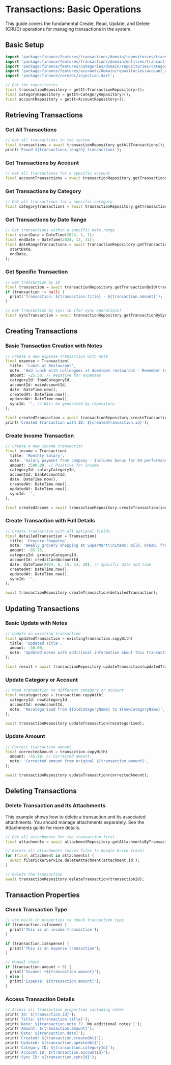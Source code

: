 # Transactions: Basic Operations

This guide covers the fundamental Create, Read, Update, and Delete (CRUD) operations for managing transactions in the system.

## Basic Setup

```dart
import 'package:finance/features/transactions/domain/repositories/transaction_repository.dart';
import 'package:finance/features/transactions/domain/entities/transaction.dart';
import 'package:finance/features/categories/domain/repositories/category_repository.dart';
import 'package:finance/features/accounts/domain/repositories/account_repository.dart';
import 'package:finance/core/di/injection.dart';

// Get the repositories
final transactionRepository = getIt<TransactionRepository>();
final categoryRepository = getIt<CategoryRepository>();
final accountRepository = getIt<AccountRepository>();
```

## Retrieving Transactions

### Get All Transactions
```dart
// Get all transactions in the system
final transactions = await transactionRepository.getAllTransactions();
print('Found ${transactions.length} transactions');
```

### Get Transactions by Account
```dart
// Get all transactions for a specific account
final accountTransactions = await transactionRepository.getTransactionsByAccount(accountId);
```

### Get Transactions by Category
```dart
// Get all transactions for a specific category
final categoryTransactions = await transactionRepository.getTransactionsByCategory(categoryId);
```

### Get Transactions by Date Range
```dart
// Get transactions within a specific date range
final startDate = DateTime(2024, 1, 1);
final endDate = DateTime(2024, 12, 31);
final dateRangeTransactions = await transactionRepository.getTransactionsByDateRange(
  startDate,
  endDate,
);
```

### Get Specific Transaction
```dart
// Get transaction by ID
final transaction = await transactionRepository.getTransactionById(transactionId);
if (transaction != null) {
  print('Transaction: ${transaction.title} - ${transaction.amount}');
}

// Get transaction by sync ID (for sync operations)
final syncTransaction = await transactionRepository.getTransactionBySyncId(syncId);
```

## Creating Transactions

### Basic Transaction Creation with Notes
```dart
// Create a new expense transaction with note
final expense = Transaction(
  title: 'Lunch at Restaurant',
  note: 'Had lunch with colleagues at downtown restaurant - Remember to expense this for the client meeting',
  amount: -25.50, // Negative for expenses
  categoryId: foodCategoryId,
  accountId: mainAccountId,
  date: DateTime.now(),
  createdAt: DateTime.now(),
  updatedAt: DateTime.now(),
  syncId: '', // Will be generated by repository
);

final createdTransaction = await transactionRepository.createTransaction(expense);
print('Created transaction with ID: ${createdTransaction.id}');
```

### Create Income Transaction
```dart
// Create a new income transaction
final income = Transaction(
  title: 'Monthly Salary',
  note: 'Salary payment from company - Includes bonus for Q4 performance',
  amount: 3500.00, // Positive for income
  categoryId: salaryCategoryId,
  accountId: bankAccountId,
  date: DateTime.now(),
  createdAt: DateTime.now(),
  updatedAt: DateTime.now(),
  syncId: '',
);

final createdIncome = await transactionRepository.createTransaction(income);
```

### Create Transaction with Full Details
```dart
// Create transaction with all optional fields
final detailedTransaction = Transaction(
  title: 'Grocery Shopping',
  note: 'Weekly grocery shopping at SuperMart\\nItems: milk, bread, fruits\\nUsed 10% discount coupon - saved $8.50',
  amount: -85.75,
  categoryId: groceryCategoryId,
  accountId: creditCardAccountId,
  date: DateTime(2024, 6, 15, 14, 30), // Specific date and time
  createdAt: DateTime.now(),
  updatedAt: DateTime.now(),
  syncId: '',
);

await transactionRepository.createTransaction(detailedTransaction);
```

## Updating Transactions

### Basic Update with Notes
```dart
// Update an existing transaction
final updatedTransaction = existingTransaction.copyWith(
  title: 'Updated Title',
  amount: -30.00,
  note: 'Updated notes with additional information about this transaction',
);

final result = await transactionRepository.updateTransaction(updatedTransaction);
```

### Update Category or Account
```dart
// Move transaction to different category or account
final recategorized = transaction.copyWith(
  categoryId: newCategoryId,
  accountId: newAccountId,
  note: 'Recategorized from ${oldCategoryName} to ${newCategoryName}',
);

await transactionRepository.updateTransaction(recategorized);
```

### Update Amount
```dart
// Correct transaction amount
final correctedAmount = transaction.copyWith(
  amount: -45.99, // Corrected amount
  note: 'Corrected amount from original ${transaction.amount}',
);

await transactionRepository.updateTransaction(correctedAmount);
```

## Deleting Transactions

### Delete Transaction and Its Attachments
This example shows how to delete a transaction and its associated attachments. You should manage attachments separately. See the Attachments guide for more details.
```dart
// Get all attachments for the transaction first
final attachments = await attachmentRepository.getAttachmentsByTransaction(transactionId);

// Delete all attachments (moves files to Google Drive trash)
for (final attachment in attachments) {
  await filePickerService.deleteAttachment(attachment.id!);
}

// Delete the transaction
await transactionRepository.deleteTransaction(transactionId);
```

## Transaction Properties

### Check Transaction Type
```dart
// Use built-in properties to check transaction type
if (transaction.isIncome) {
  print('This is an income transaction');
}

if (transaction.isExpense) {
  print('This is an expense transaction');
}

// Manual check
if (transaction.amount > 0) {
  print('Income: +${transaction.amount}');
} else {
  print('Expense: ${transaction.amount}');
}
```

### Access Transaction Details
```dart
// Access all transaction properties including notes
print('ID: ${transaction.id}');
print('Title: ${transaction.title}');
print('Note: ${transaction.note ?? 'No additional notes'}');
print('Amount: ${transaction.amount}');
print('Date: ${transaction.date}');
print('Created: ${transaction.createdAt}');
print('Updated: ${transaction.updatedAt}');
print('Category ID: ${transaction.categoryId}');
print('Account ID: ${transaction.accountId}');
print('Sync ID: ${transaction.syncId}');
``` 